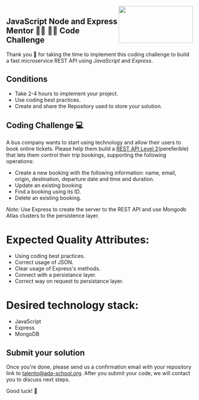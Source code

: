 <img align="right" width="200" height="100" src="https://ada-school.org/wp-content/uploads/2022/02/ada-school-logo.svg">


## JavaScript Node and Express Mentor 👩‍💻 👨‍💻 Code Challenge

Thank you 🙏 for taking the time to implement this coding challenge to build a fast microservice REST API using *JavaScript* and *Express*.

## Conditions

* Take 2-4 hours to implement your project.
* Use coding best practices.
* Create and share the Repository used to store your solution.


## Coding Challenge  💻 

A bus company wants to start using technology and allow their users to book online tickets. Please help them build a [REST API Level 2](https://martinfowler.com/articles/richardsonMaturityModel.html#level2)(pereferible) that lets them control their trip bookings, supporting the following operations:
* Create a new booking with the following information: name, email, origin, destination, departure date and time and duration.
* Update an existing booking
* Find a booking using its ID.
* Delete an existing booking.

*Note:* Use Express to create the server to the REST API and use Mongodb Atlas clusters to the persistence layer.  

# Expected Quality Attributes:
* Using coding best practices.
* Correct usage of JSON.
* Clear usage of Express's methods.
* Connect with a persistance layer.
* Correct way on request to persistance layer.

# Desired technology stack:
* JavaScript 
* Express
* MongoDB

## Submit your solution

Once you're done, please send us a confirmation email with your repository link to [talento@ada-school.org](mailto:talento@ada-school.org). After you submit your code, we will contact you to discuss next steps. 

Good luck! 💪
